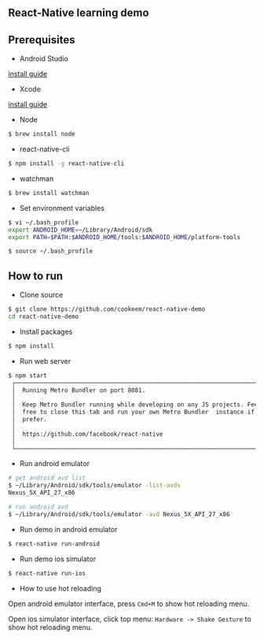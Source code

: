 ## React-Native learning demo

## Prerequisites

- Android Studio 

[install guide](https://developer.android.com/studio/index.html)

- Xcode 

[install guide](https://developer.apple.com/xcode/)

- Node
```sh
$ brew install node
```

- react-native-cli
```sh
$ npm install -g react-native-cli
```

- watchman
```sh
$ brew install watchman
```

- Set environment variables
```sh
$ vi ~/.bash_profile
export ANDROID_HOME=~/Library/Android/sdk
export PATH=$PATH:$ANDROID_HOME/tools:$ANDROID_HOME/platform-tools

$ source ~/.bash_profile
```

## How to run

- Clone source
```sh
$ git clone https://github.com/cookeem/react-native-demo
cd react-native-demo
```
- Install packages
```sh
$ npm install
```

- Run web server
```sh
$ npm start
 ┌────────────────────────────────────────────────────────────────────────────┐ 
 │  Running Metro Bundler on port 8081.                                       │ 
 │                                                                            │ 
 │  Keep Metro Bundler running while developing on any JS projects. Feel      │ 
 │  free to close this tab and run your own Metro Bundler  instance if you    │ 
 │  prefer.                                                                   │ 
 │                                                                            │ 
 │  https://github.com/facebook/react-native                                  │ 
 │                                                                            │ 
 └────────────────────────────────────────────────────────────────────────────┘ 
```

- Run android emulator
```sh
# get android avd list
$ ~/Library/Android/sdk/tools/emulator -list-avds
Nexus_5X_API_27_x86

# run android avd
$ ~/Library/Android/sdk/tools/emulator -avd Nexus_5X_API_27_x86
```

- Run demo in android emulator
```sh
$ react-native run-android
```

- Run demo ios simulator
```sh
$ react-native run-ios
```

- How to use hot reloading

Open android emulator interface, press `Cmd+M` to show hot reloading menu.

Open ios simulator interface, click top menu: `Hardware -> Shake Gesture` to show hot reloading menu. 
